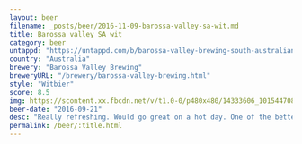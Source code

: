 ```yaml
---
layout: beer
filename: _posts/beer/2016-11-09-barossa-valley-sa-wit.md
title: Barossa valley SA wit
category: beer
untappd: "https://untappd.com/b/barossa-valley-brewing-south-australian-wit/1600525"
country: "Australia"
brewery: "Barossa Valley Brewing"
breweryURL: "/brewery/barossa-valley-brewing.html"
style: "Witbier"
score: 8.5
img: https://scontent.xx.fbcdn.net/v/t1.0-0/p480x480/14333606_10154470807043745_5024248083203116549_n.jpg?oh=c9131fdf973276273a7bc1b6800e37e8&oe=598E5334
beer-date: "2016-09-21"
desc: "Really refreshing. Would go great on a hot day. One of the better wit beers I've had"
permalink: /beer/:title.html
---
```

